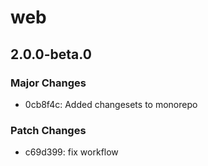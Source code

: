 # web

## 2.0.0-beta.0

### Major Changes

- 0cb8f4c: Added changesets to monorepo

### Patch Changes

- c69d399: fix workflow
